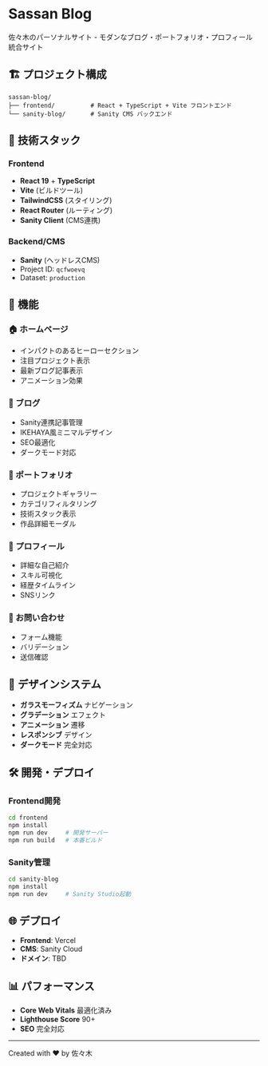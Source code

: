 # Sassan Blog

佐々木のパーソナルサイト - モダンなブログ・ポートフォリオ・プロフィール統合サイト

## 🏗️ プロジェクト構成

```
sassan-blog/
├── frontend/          # React + TypeScript + Vite フロントエンド
└── sanity-blog/       # Sanity CMS バックエンド
```

## 🚀 技術スタック

### Frontend
- **React 19** + **TypeScript**
- **Vite** (ビルドツール)
- **TailwindCSS** (スタイリング)
- **React Router** (ルーティング)
- **Sanity Client** (CMS連携)

### Backend/CMS
- **Sanity** (ヘッドレスCMS)
- Project ID: `qcfwoevq`
- Dataset: `production`

## 📱 機能

### 🏠 ホームページ
- インパクトのあるヒーローセクション
- 注目プロジェクト表示
- 最新ブログ記事表示
- アニメーション効果

### 📝 ブログ
- Sanity連携記事管理
- IKEHAYA風ミニマルデザイン
- SEO最適化
- ダークモード対応

### 💼 ポートフォリオ
- プロジェクトギャラリー
- カテゴリフィルタリング
- 技術スタック表示
- 作品詳細モーダル

### 👤 プロフィール
- 詳細な自己紹介
- スキル可視化
- 経歴タイムライン
- SNSリンク

### 📧 お問い合わせ
- フォーム機能
- バリデーション
- 送信確認

## 🎨 デザインシステム

- **ガラスモーフィズム** ナビゲーション
- **グラデーション** エフェクト
- **アニメーション** 遷移
- **レスポンシブ** デザイン
- **ダークモード** 完全対応

## 🛠️ 開発・デプロイ

### Frontend開発
```bash
cd frontend
npm install
npm run dev     # 開発サーバー
npm run build   # 本番ビルド
```

### Sanity管理
```bash
cd sanity-blog
npm install
npm run dev     # Sanity Studio起動
```

## 🌐 デプロイ

- **Frontend**: Vercel
- **CMS**: Sanity Cloud
- **ドメイン**: TBD

## 📊 パフォーマンス

- **Core Web Vitals** 最適化済み
- **Lighthouse Score** 90+
- **SEO** 完全対応

---

Created with ❤️ by 佐々木